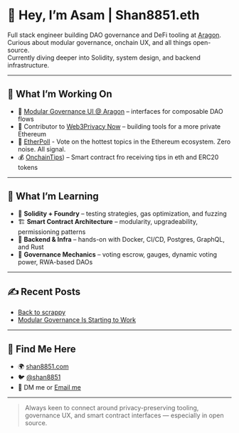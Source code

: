 # 👋 Hey, I’m Asam | Shan8851.eth

Full stack engineer building DAO governance and DeFi tooling at [Aragon](https://aragon.org).  
Curious about modular governance, onchain UX, and all things open-source.  
Currently diving deeper into Solidity, system design, and backend infrastructure.

---

## 🔨 What I’m Working On

- 🧩 [Modular Governance UI @ Aragon](https://app.aragon.org) – interfaces for composable DAO flows
- 🤝 Contributor to [Web3Privacy Now](https://github.com/web3privacy) – building tools for a more private Ethereum
- 🔮 [EtherPoll](https://ether-poll-app.vercel.app/) - Vote on the hottest topics in the Ethereum ecosystem. Zero noise. All signal.
- 💰 [OnchainTips](https://github.com/shan8851/onchain-tips)) – Smart contract fro receiving tips in eth and ERC20 tokens
---

## 🧠 What I’m Learning

- 🧱 **Solidity + Foundry** – testing strategies, gas optimization, and fuzzing
- 🏗 **Smart Contract Architecture** – modularity, upgradeability, permissioning patterns
- 🧰 **Backend & Infra** – hands-on with Docker, CI/CD, Postgres, GraphQL, and Rust
- 🧬 **Governance Mechanics** – voting escrow, gauges, dynamic voting power, RWA-based DAOs

---

## ✍️ Recent Posts

- [Back to scrappy](https://www.shan8851.com/blog/back-to-scrappy)
- [Modular Governance Is Starting to Work](https://shan8851.com/blog/modular-governance)

---

## 🔗 Find Me Here

- 🌍 [shan8851.com](https://shan8851.com)
- 🐦 [@shan8851](https://x.com/shan8851)
- 💌 DM me or [Email me](mailto:asamshans456@gmail.com?subject=Let's%20Connect)

---

> Always keen to connect around privacy-preserving tooling, governance UX, and smart contract interfaces — especially in open source.
